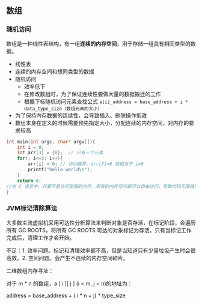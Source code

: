 ## 数组

### 随机访问

数组是一种线性表结构，有一组**连续的内存空间**，用于存储一组具有相同类型的数据。

* 线性表
* 连续的内存空间和想同类型的数据
* 随机访问
    - 效率低下
    - 在修改数组时，为了保证连续性要做大量的数据搬迁的工作
    - 根据下标随机访问元素查找公式 `a[i]_address = base_address + i * data_type_size（数组元素的大小）` 
* 为了保持内存数据的连续性，会导致插入、删除操作低效
* 数组本身在定义的时候需要预先指定大小，分配连续的内存空间，对内存的要求较高

``` C
int main(int argc, char* argv[]){
    int i = 0;
    int arr[3] = {0};  // 只有三个元素
    for(; i<=3; i++){
        arr[i] = 0; // 访问越界，arr[3]=0 就相当于 i=0
        printf("hello world\n");
    }
    return 0;
//在 C 语言中，只要不是访问受限的内存，所有的内存空间都可以自由访问，导致代码无限循环
}
```

### JVM标记清除算法

大多数主流虚拟机采用可达性分析算法来判断对象是否存活，在标记阶段，会遍历所有 GC ROOTS，将所有 GC ROOTS 可达的对象标记为存活。只有当标记工作完成后，清理工作才会开始。

不足：1. 效率问题。标记和清理效率都不高，但是当知道只有少量垃圾产生时会很高效。2. 空间问题。会产生不连续的内存空间碎片。

二维数组内存寻址：

对于 m * n 的数组，a [ i ][ j ] (i < m, j < n)的地址为：

address = base_address + ( i * n + j) * type_size

